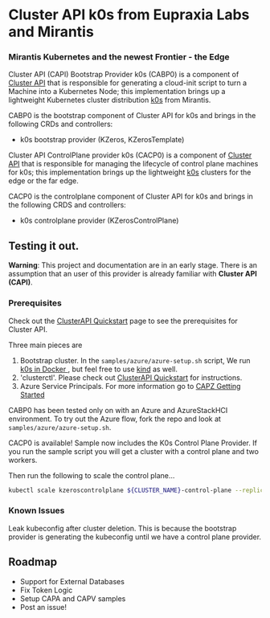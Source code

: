 # Cluster API k0s from Eupraxia Labs and Mirantis

### Mirantis Kubernetes and the newest Frontier - the Edge

Cluster API (CAPI) Bootstrap Provider k0s (CABP0) is a component of [Cluster API](https://github.com/kubernetes-sigs/cluster-api/blob/master/README.md) that is responsible for generating a cloud-init script to turn a Machine into a Kubernetes Node; this implementation brings up a lightweight Kubernetes cluster distribution [k0s](https://k0sproject.io/) from Mirantis.

CABP0 is the bootstrap component of Cluster API for k0s and brings in the following CRDs and controllers:
- k0s bootstrap provider (KZeros, KZerosTemplate)

Cluster API ControlPlane provider k0s (CACP0) is a component of [Cluster API](https://github.com/kubernetes-sigs/cluster-api/blob/master/README.md) that is responsible for managing the lifecycle of control plane machines for k0s; this implementation brings up the lightweight [k0s](https://k0sproject.io/) clusters for the edge or the far edge.

CACP0 is the controlplane component of Cluster API for k0s and brings in the following CRDS and controllers:
- k0s controlplane provider (KZerosControlPlane)

## Testing it out.

**Warning**: This project and documentation are in an early stage. There is an assumption that an user of this provider is already familiar with **Cluster API (CAPI)**.  


### Prerequisites

Check out the [ClusterAPI Quickstart](https://cluster-api.sigs.k8s.io/user/quick-start.html) page to see the prerequisites for Cluster API.

Three main pieces are 

1. Bootstrap cluster. In the `samples/azure/azure-setup.sh` script, We run [k0s in Docker ](https://github.com/k0sproject/k0s/blob/main/docs/k0s-in-docker.md), but feel free to use [kind](https://kind.sigs.k8s.io/) as well.
2. 'clusterctl'. Please check out [ClusterAPI Quickstart](https://cluster-api.sigs.k8s.io/user/quick-start.html) for instructions.
3. Azure Service Principals. For more information go to [CAPZ Getting Started](https://github.com/kubernetes-sigs/cluster-api-provider-azure/blob/master/docs/getting-started.md)

CABP0 has been tested only on with an Azure and AzureStackHCI environment. To try out the Azure flow, fork the repo and look at `samples/azure/azure-setup.sh`.

CACP0 is available! Sample now includes the K0s Control Plane Provider. If you run the sample script you will get a cluster with a control plane and two workers.

Then run the following to scale the control plane...
```sh
kubectl scale kzeroscontrolplane ${CLUSTER_NAME}-control-plane --replicas 3
```

### Known Issues

Leak kubeconfig after cluster deletion. This is because the bootstrap provider is generating the kubeconfig until we have a control plane provider. 

## Roadmap

* Support for External Databases
* Fix Token Logic
* Setup CAPA and CAPV samples
* Post an issue!

